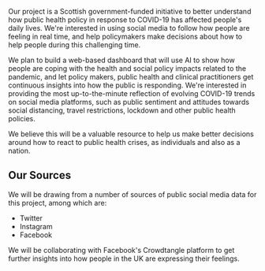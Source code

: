 Our project is a Scottish government-funded initiative to better understand how public health policy in response to COVID-19 has affected people's daily lives. We're interested in using social media to follow how people are feeling in real time, and help policymakers make decisions about how to help people during this challenging time.


We plan to build a web-based dashboard that will use AI to show how people are coping with the health and social policy impacts related to the pandemic, and let policy makers, public health and clinical practitioners get continuous insights into how the public is responding. We're interested in providing the most up-to-the-minute reflection of evolving COVID-19 trends on social media platforms, such as public sentiment and attitudes towards social distancing, travel restrictions, lockdown and other public health policies. 


We believe this will be a valuable resource to help us make better decisions around how to react to public health crises, as individuals and also as a nation.

## Our Sources

We will be drawing from a number of sources of public social media data for this project, among which are:

* Twitter
* Instagram
* Facebook

We will be collaborating with Facebook's Crowdtangle platform to get further insights into how people in the UK are expressing their feelings.
